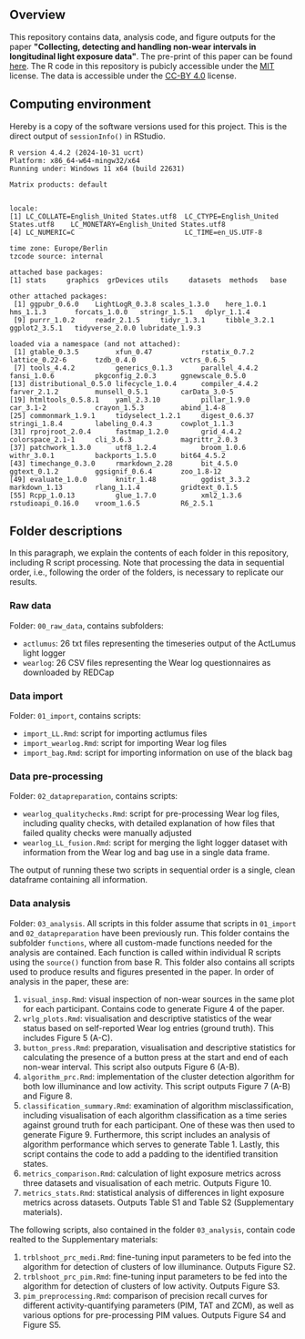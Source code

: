 ## Overview
This repository contains data, analysis code, and figure outputs for the paper **"Collecting, detecting and handling non-wear intervals in longitudinal light exposure data"**. The pre-print of this paper can be found [here](https://www.biorxiv.org/content/10.1101/2024.12.23.627604v1). The R code in this repository is pubicly accessible under the [MIT](https://opensource.org/license/mit) license. The data is accessible under the [CC-BY 4.0](https://creativecommons.org/licenses/by/4.0/) license.  

## Computing environment
Hereby is a copy of the software versions used for this project. This is the direct output of `sessionInfo()` in RStudio. 

```
R version 4.4.2 (2024-10-31 ucrt)
Platform: x86_64-w64-mingw32/x64
Running under: Windows 11 x64 (build 22631)

Matrix products: default


locale:
[1] LC_COLLATE=English_United States.utf8  LC_CTYPE=English_United States.utf8    LC_MONETARY=English_United States.utf8
[4] LC_NUMERIC=C                           LC_TIME=en_US.UTF-8                   

time zone: Europe/Berlin
tzcode source: internal

attached base packages:
[1] stats     graphics  grDevices utils     datasets  methods   base     

other attached packages:
 [1] ggpubr_0.6.0    LightLogR_0.3.8 scales_1.3.0    here_1.0.1      hms_1.1.3       forcats_1.0.0   stringr_1.5.1   dplyr_1.1.4    
 [9] purrr_1.0.2     readr_2.1.5     tidyr_1.3.1     tibble_3.2.1    ggplot2_3.5.1   tidyverse_2.0.0 lubridate_1.9.3

loaded via a namespace (and not attached):
 [1] gtable_0.3.5         xfun_0.47            rstatix_0.7.2        lattice_0.22-6       tzdb_0.4.0           vctrs_0.6.5         
 [7] tools_4.4.2          generics_0.1.3       parallel_4.4.2       fansi_1.0.6          pkgconfig_2.0.3      ggnewscale_0.5.0    
[13] distributional_0.5.0 lifecycle_1.0.4      compiler_4.4.2       farver_2.1.2         munsell_0.5.1        carData_3.0-5       
[19] htmltools_0.5.8.1    yaml_2.3.10          pillar_1.9.0         car_3.1-2            crayon_1.5.3         abind_1.4-8         
[25] commonmark_1.9.1     tidyselect_1.2.1     digest_0.6.37        stringi_1.8.4        labeling_0.4.3       cowplot_1.1.3       
[31] rprojroot_2.0.4      fastmap_1.2.0        grid_4.4.2           colorspace_2.1-1     cli_3.6.3            magrittr_2.0.3      
[37] patchwork_1.3.0      utf8_1.2.4           broom_1.0.6          withr_3.0.1          backports_1.5.0      bit64_4.5.2         
[43] timechange_0.3.0     rmarkdown_2.28       bit_4.5.0            ggtext_0.1.2         ggsignif_0.6.4       zoo_1.8-12          
[49] evaluate_1.0.0       knitr_1.48           ggdist_3.3.2         markdown_1.13        rlang_1.1.4          gridtext_0.1.5      
[55] Rcpp_1.0.13          glue_1.7.0           xml2_1.3.6           rstudioapi_0.16.0    vroom_1.6.5          R6_2.5.1     
```
## Folder descriptions
In this paragraph, we explain the contents of each folder in this repository, including R script processing. Note that processing the data in sequential order, i.e., following the order of the folders, is necessary to replicate our results. 

### Raw data
Folder: `00_raw_data`, contains subfolders:
- `actlumus`: 26 txt files representing the timeseries output of the ActLumus light logger
- `wearlog`: 26 CSV files representing the Wear log questionnaires as downloaded by REDCap

### Data import
Folder: `01_import`, contains scripts:
- `import_LL.Rmd`: script for importing actlumus files
- `import_wearlog.Rmd`: script for importing Wear log files
- `import_bag.Rmd`: script for importing information on use of the black bag

### Data pre-processing
Folder: `02_datapreparation`, contains scripts:
- `wearlog_qualitychecks.Rmd`: script for pre-processing Wear log files, including quality checks, with detailed explanation of how files that failed quality checks were manually adjusted
- `wearlog_LL_fusion.Rmd`: script for merging the light logger dataset with information from the Wear log and bag use in a single data frame.

The output of running these two scripts in sequential order is a single, clean dataframe containing all information.

### Data analysis
Folder: `03_analysis`. All scripts in this folder assume that scripts in `01_import` and `02_datapreparation` have been previously run. 
This folder contains the subfolder `functions`, where all custom-made functions needed for the analysis are contained. Each function is called within individual R scripts using the `source()` function from base R.
This folder also contains all scripts used to produce results and figures presented in the paper. In order of analysis in the paper, these are:
1. `visual_insp.Rmd`: visual inspection of non-wear sources in the same plot for each participant. Contains code to generate Figure 4 of the paper.
2. `wrlg_plots.Rmd`: visualisation and descriptive statistics of the wear status based on self-reported Wear log entries (ground truth). This includes Figure 5 (A-C).
3. `button_press.Rmd`: preparation, visualisation and descriptive statistics for calculating the presence of a button press at the start and end of each non-wear interval. This script also outputs Figure 6 (A-B).
4. `algorithm_prc.Rmd`: implementation of the cluster detection algorithm for both low illuminance and low activity. This script outputs Figure 7 (A-B) and Figure 8.
5. `classification_summary.Rmd`: examination of algorithm misclassification, including visualisation of each algorithm classification as a time series against ground truth for each participant. One of these was then used to generate Figure 9. Furthermore, this script includes an analysis of algorithm performance which serves to generate Table 1. Lastly, this script contains the code to add a padding to the identified transition states.
6. `metrics_comparison.Rmd`: calculation of light exposure metrics across three datasets and visualisation of each metric. Outputs Figure 10.
7. `metrics_stats.Rmd`: statistical analysis of differences in light exposure metrics across datasets. Outputs Table S1 and Table S2 (Supplementary materials).

The following scripts, also contained in the folder `03_analysis`, contain code realted to the Supplementary materials:
1. `trblshoot_prc_medi.Rmd`: fine-tuning input parameters to be fed into the algorithm for detection of clusters of low illuminance. Outputs Figure S2.
2. `trblshoot_prc_pim.Rmd`: fine-tuning input parameters to be fed into the algorithm for detection of clusters of low activity. Outputs Figure S3.
3. `pim_preprocessing.Rmd`: comparison of precision recall curves for different activity-quantifying parameters (PIM, TAT and ZCM), as well as various options for pre-processing PIM values. Outputs Figure S4 and Figure S5.
